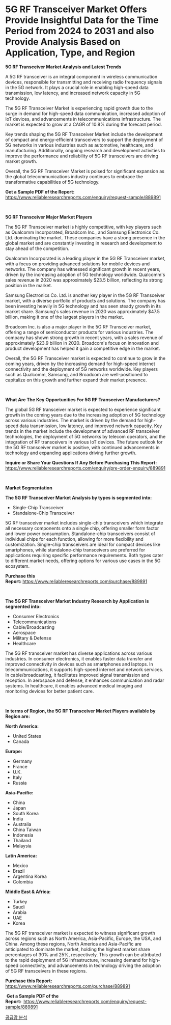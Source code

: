 <p><h1>5G RF Transceiver Market Offers Provide Insightful Data for the Time Period from 2024 to 2031 and also Provide Analysis Based on Application, Type, and Region</h1></p><p><strong>5G RF Transceiver Market Analysis and Latest Trends</strong></p>
<p><p>A 5G RF transceiver is an integral component in wireless communication devices, responsible for transmitting and receiving radio frequency signals in the 5G network. It plays a crucial role in enabling high-speed data transmission, low latency, and increased network capacity in 5G technology.</p><p>The 5G RF Transceiver Market is experiencing rapid growth due to the surge in demand for high-speed data communication, increased adoption of IoT devices, and advancements in telecommunications infrastructure. The market is expected to grow at a CAGR of 10.8% during the forecast period.</p><p>Key trends shaping the 5G RF Transceiver Market include the development of compact and energy-efficient transceivers to support the deployment of 5G networks in various industries such as automotive, healthcare, and manufacturing. Additionally, ongoing research and development activities to improve the performance and reliability of 5G RF transceivers are driving market growth.</p><p>Overall, the 5G RF Transceiver Market is poised for significant expansion as the global telecommunications industry continues to embrace the transformative capabilities of 5G technology.</p></p>
<p><strong>Get a Sample PDF of the Report:&nbsp;</strong> <a href="https://www.reliableresearchreports.com/enquiry/request-sample/889891">https://www.reliableresearchreports.com/enquiry/request-sample/889891</a></p>
<p>&nbsp;</p>
<p><strong>5G RF Transceiver Major Market Players</strong></p>
<p><p>The 5G RF Transceiver market is highly competitive, with key players such as Qualcomm Incorporated, Broadcom Inc., and Samsung Electronics Co. Ltd. dominating the market. These companies have a strong presence in the global market and are constantly investing in research and development to stay ahead of the competition.</p><p>Qualcomm Incorporated is a leading player in the 5G RF Transceiver market, with a focus on providing advanced solutions for mobile devices and networks. The company has witnessed significant growth in recent years, driven by the increasing adoption of 5G technology worldwide. Qualcomm's sales revenue in 2020 was approximately $23.5 billion, reflecting its strong position in the market.</p><p>Samsung Electronics Co. Ltd. is another key player in the 5G RF Transceiver market, with a diverse portfolio of products and solutions. The company has been investing heavily in 5G technology and has seen steady growth in its market share. Samsung's sales revenue in 2020 was approximately $47.5 billion, making it one of the largest players in the market.</p><p>Broadcom Inc. is also a major player in the 5G RF Transceiver market, offering a range of semiconductor products for various industries. The company has shown strong growth in recent years, with a sales revenue of approximately $23.9 billion in 2020. Broadcom's focus on innovation and product development has helped it gain a competitive edge in the market.</p><p>Overall, the 5G RF Transceiver market is expected to continue to grow in the coming years, driven by the increasing demand for high-speed internet connectivity and the deployment of 5G networks worldwide. Key players such as Qualcomm, Samsung, and Broadcom are well-positioned to capitalize on this growth and further expand their market presence.</p></p>
<p>&nbsp;</p>
<p><strong>What Are The Key Opportunities For 5G RF Transceiver Manufacturers?</strong></p>
<p><p>The global 5G RF transceiver market is expected to experience significant growth in the coming years due to the increasing adoption of 5G technology across various industries. The market is driven by the demand for high-speed data transmission, low latency, and improved network capacity. Key trends in the market include the development of advanced RF transceiver technologies, the deployment of 5G networks by telecom operators, and the integration of RF transceivers in various IoT devices. The future outlook for the 5G RF transceiver market is positive, with continued advancements in technology and expanding applications driving further growth.</p></p>
<p><strong>Inquire or Share Your Questions If Any Before Purchasing This Report:</strong> <a href="https://www.reliableresearchreports.com/enquiry/pre-order-enquiry/889891">https://www.reliableresearchreports.com/enquiry/pre-order-enquiry/889891</a></p>
<p>&nbsp;</p>
<p><strong>Market Segmentation</strong></p>
<p><strong>The 5G RF Transceiver Market Analysis by types is segmented into:</strong></p>
<p><ul><li>Single-Chip Transceiver</li><li>Standalone-Chip Transceiver</li></ul></p>
<p><p>5G RF transceiver market includes single-chip transceivers which integrate all necessary components onto a single chip, offering smaller form factor and lower power consumption. Standalone-chip transceivers consist of individual chips for each function, allowing for more flexibility and customization. Single-chip transceivers are ideal for compact devices like smartphones, while standalone-chip transceivers are preferred for applications requiring specific performance requirements. Both types cater to different market needs, offering options for various use cases in the 5G ecosystem.</p></p>
<p><strong>Purchase this Report:&nbsp;</strong><a href="https://www.reliableresearchreports.com/purchase/889891">https://www.reliableresearchreports.com/purchase/889891</a></p>
<p>&nbsp;</p>
<p><strong>The 5G RF Transceiver Market Industry Research by Application is segmented into:</strong></p>
<p><ul><li>Consumer Electronics</li><li>Telecommunications</li><li>Cable/Broadcasting</li><li>Aerospace</li><li>Military & Defense</li><li>Healthcare</li></ul></p>
<p><p>The 5G RF transceiver market has diverse applications across various industries. In consumer electronics, it enables faster data transfer and improved connectivity in devices such as smartphones and laptops. In telecommunications, it supports high-speed internet and network services. In cable/broadcasting, it facilitates improved signal transmission and reception. In aerospace and defense, it enhances communication and radar systems. In healthcare, it enables advanced medical imaging and monitoring devices for better patient care.</p></p>
<p>&nbsp;</p>
<p><strong>In terms of Region, the 5G RF Transceiver Market Players available by Region are:</strong></p>
<p>
    <p> <strong> North America: </strong>
        <ul>
            <li>United States</li>
            <li>Canada</li>
        </ul>
        </p> 
    <p> <strong> Europe: </strong>
        <ul>
            <li>Germany</li>
            <li>France</li>
            <li>U.K.</li>
            <li>Italy</li>
            <li>Russia</li>
        </ul>
        </p> 
    <p> <strong> Asia-Pacific: </strong>
        <ul>
            <li>China</li>
            <li>Japan</li>
            <li>South Korea</li>
            <li>India</li>
            <li>Australia</li>
            <li>China Taiwan</li>
            <li>Indonesia</li>
            <li>Thailand</li>
            <li>Malaysia</li>
        </ul>
        </p> 
    <p> <strong> Latin America: </strong>
        <ul>
            <li>Mexico</li>
            <li>Brazil</li>
            <li>Argentina Korea</li>
            <li>Colombia</li>
        </ul>
        </p> 
    <p> <strong> Middle East & Africa: </strong>
        <ul>
            <li>Turkey</li>
            <li>Saudi</li>
            <li>Arabia</li>
            <li>UAE</li>
            <li>Korea</li>
        </ul>
    </p>
    </p>
<p><p>The 5G RF transceiver market is expected to witness significant growth across regions such as North America, Asia-Pacific, Europe, the USA, and China. Among these regions, North America and Asia-Pacific are anticipated to dominate the market, holding the highest market share percentages of 30% and 25%, respectively. This growth can be attributed to the rapid deployment of 5G infrastructure, increasing demand for high-speed connectivity, and advancements in technology driving the adoption of 5G RF transceivers in these regions.</p></p>
<p><strong>Purchase this Report: </strong><a href="https://www.reliableresearchreports.com/purchase/889891">https://www.reliableresearchreports.com/purchase/889891</a></p>
<p>&nbsp;<strong>Get a Sample PDF of the Report:&nbsp;&nbsp;</strong><a href="https://www.reliableresearchreports.com/enquiry/request-sample/889891">https://www.reliableresearchreports.com/enquiry/request-sample/889891</a></p>
<p><strong></strong></p>
<p><p><a href="https://github.com/sougarounis/Market-Research-Report-List-3/blob/main/86281748187.md">공급망 분석</a></p></p>